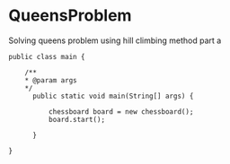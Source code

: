 # QueensProblem
Solving queens problem using hill climbing method part a

    public class main {
	
        /**
        * @param args
        */
	      public static void main(String[] args) {
		
		      chessboard board = new chessboard();
		      board.start();

	      }

    }


